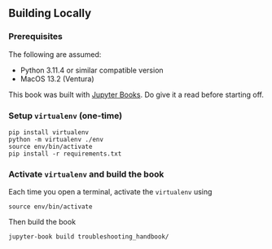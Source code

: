 ## Building Locally

### Prerequisites

The following are assumed:
* Python 3.11.4 or similar compatible version
* MacOS 13.2 (Ventura)

This book was built with [Jupyter Books][1]. Do give it a read before starting off.

### Setup `virtualenv` (one-time)

```
pip install virtualenv
python -m virtualenv ./env
source env/bin/activate
pip install -r requirements.txt
```

### Activate `virtualenv` and build the book 

Each time you open a terminal, activate the `virtualenv` using
```
source env/bin/activate
```

Then build the book 

```
jupyter-book build troubleshooting_handbook/
```

[1]: https://jupyterbook.org/
